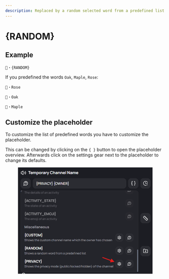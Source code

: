 ```yaml
---
description: Replaced by a random selected word from a predefined list.
---
```


# {RANDOM}

## Example

```
🌳・{RANDOM}
```

If you predefined the words `Oak`, `Maple`, `Rose`:

```
🌳・Rose
```

```
🌳・Oak
```

```
🌳・Maple
```

## Customize the placeholder

To customize the list of predefined words you have to customize the placeholder.

This can be changed by clicking on the `{ }` button to open the placeholder overview. Afterwards click on the settings gear next to the placeholder to change its defaults.

<div align="left"><figure><img src="../../.gitbook/assets/image (106).png" alt=""><figcaption></figcaption></figure></div>
